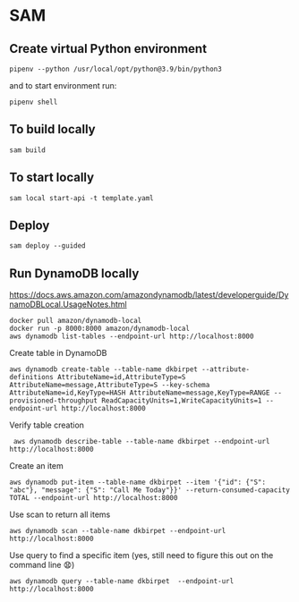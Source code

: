 # SAM

## Create virtual Python environment

```
pipenv --python /usr/local/opt/python@3.9/bin/python3
```

and to start environment run:

```
pipenv shell
```

## To build locally

```
sam build
```

## To start locally

```
sam local start-api -t template.yaml
```

## Deploy

```
sam deploy --guided
```

## Run DynamoDB locally

https://docs.aws.amazon.com/amazondynamodb/latest/developerguide/DynamoDBLocal.UsageNotes.html

```
docker pull amazon/dynamodb-local
docker run -p 8000:8000 amazon/dynamodb-local
aws dynamodb list-tables --endpoint-url http://localhost:8000
```

Create table in DynamoDB
```
aws dynamodb create-table --table-name dkbirpet --attribute-definitions AttributeName=id,AttributeType=S AttributeName=message,AttributeType=S --key-schema AttributeName=id,KeyType=HASH AttributeName=message,KeyType=RANGE --provisioned-throughput ReadCapacityUnits=1,WriteCapacityUnits=1 --endpoint-url http://localhost:8000
```

Verify table creation
```
 aws dynamodb describe-table --table-name dkbirpet --endpoint-url http://localhost:8000
```

Create an item
```
aws dynamodb put-item --table-name dkbirpet --item '{"id": {"S": "abc"}, "message": {"S": "Call Me Today"}}' --return-consumed-capacity TOTAL --endpoint-url http://localhost:8000
```

Use scan to return all items
```
aws dynamodb scan --table-name dkbirpet --endpoint-url http://localhost:8000
```
Use query to find a specific item (yes, still need to figure this out on the command line :anguished:)
```
aws dynamodb query --table-name dkbirpet  --endpoint-url http://localhost:8000
```